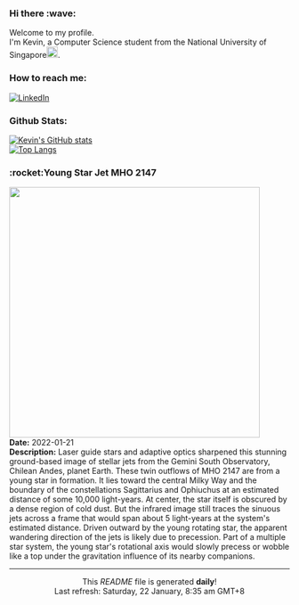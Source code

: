 <h3>Hi there :wave:</h3>

Welcome to my profile.   
I'm Kevin, a Computer Science student from the National University of Singapore<img src="https://img.icons8.com/color/96/000000/singapore-circular.png" width="20px"/>.</p>

<h3>How to reach me: </h3>
<a href="https://www.linkedin.com/in/kevin-foong/"><img alt="LinkedIn" src="https://img.shields.io/badge/linkedin-%230077B5.svg?&style=for-the-badge&logo=linkedin&logoColor=white" /></a> 

<h3>Github Stats: </h3> 

[![Kevin's GitHub stats](https://github-readme-stats.vercel.app/api?username=kevin9foong&theme=tokyonight)](https://github.com/anuraghazra/github-readme-stats) <br/>
[![Top Langs](https://github-readme-stats.vercel.app/api/top-langs/?username=kevin9foong&layout=compact&theme=tokyonight)](https://github.com/anuraghazra/github-readme-stats)

<h3>:rocket:Young Star Jet MHO 2147</h3> 
<img width="450" src="https:&#x2F;&#x2F;apod.nasa.gov&#x2F;apod&#x2F;image&#x2F;2201&#x2F;noirlab2204a.jpg" /><br/>
<b>Date:</b> 2022-01-21<br/>
<b>Description:</b> Laser guide stars and adaptive optics sharpened this stunning ground-based image of stellar jets from the Gemini South Observatory, Chilean Andes, planet Earth. These twin outflows of MHO 2147 are from a young star in formation. It lies toward the central Milky Way and the boundary of the constellations Sagittarius and Ophiuchus at an estimated distance of some 10,000 light-years. At center, the star itself is obscured by a dense region of cold dust. But the infrared image still traces the sinuous jets across a frame that would span about 5 light-years at the system&#39;s estimated distance. Driven outward by the young rotating star, the apparent wandering direction of the jets is likely due to precession. Part of a multiple star system, the young star&#39;s rotational axis would slowly precess or wobble like a top under the gravitation influence of its nearby companions.<br/>

------------
<p align="center">This <i>README</i> file is generated <b>daily</b>!</br>
Last refresh: Saturday, 22 January, 8:35 am GMT+8<br />